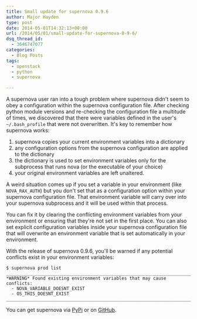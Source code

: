 ```yaml
---
title: Small update for supernova 0.9.6
author: Major Hayden
type: post
date: 2014-05-01T14:32:13+00:00
url: /2014/05/01/small-update-for-supernova-0-9-6/
dsq_thread_id:
  - 3646747077
categories:
  - Blog Posts
tags:
  - openstack
  - python
  - supernova

---
```

A supernova user ran into a tough problem where supernova didn't seem to obey a configuration within the supernova configuration file. After checking python module versions and re-checking the configuration file a multitude of times, we discovered that there were variables defined in the user's `~/.bash_profile` that were not overwritten. It's key to remember how supernova works:

  1. supernova copies your current environment variables into a dictionary
  2. any configuration options from the supernova configuration are applied to the dictionary
  3. the dictionary is used to set environment variables only for the subprocess that runs nova (or the executable of your choice)
  4. your original environment variables are left unaltered.

A weird situation comes up if you set a variable in your environment (like `NOVA_RAX_AUTH`) but you don't set that as a configuration option within your supernova configuration file. That environment variable will carry over into your supernova subprocess and it will be used within that process.

You can fix it by clearing the conflicting environment variables from your environment or ensuring that they're not set in the first place. You can also set explicit configuration variables inside your supernova configuration file that will overwrite an environment variable that is set automatically in your environment.

With the release of supernova 0.9.6, you'll be warned if any potential conflicts exist in your environment variables:

```
$ supernova prod list
________________________________________________________________________________
*WARNING* Found existing environment variables that may cause conflicts:
  - NOVA_VARIABLE_DOESNT_EXIST
  - OS_THIS_DOESNT_EXIST
________________________________________________________________________________
```


You can get supernova via [PyPi][1] or on [GitHub][2].

 [1]: https://pypi.python.org/pypi?:action=display&name=supernova&version=0.9.6
 [2]: https://github.com/major/supernova
